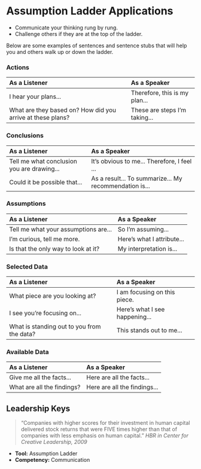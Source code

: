 # Assumption Ladder Applications

* Communicate your thinking rung by rung.
* Challenge others if they are at the top of the ladder.

Below are some examples of sentences and sentence stubs that will help you and others walk up or down the ladder.

### Actions
| As a Listener | As a Speaker |
| :---- | :---- | 
| I hear your plans... | Therefore, this is my plan... |
|  What are they based on? How did you arrive at these plans? | These are steps I’m taking... |

### Conclusions
| As a Listener | As a Speaker |
| :---- | :---- | 
| Tell me what conclusion you are drawing... | It’s obvious to me... Therefore, I feel ... |
| Could it be possible that... | As a result... To summarize... My recommendation is... |

### Assumptions
| As a Listener | As a Speaker |
| :---- | :---- | 
| Tell me what your assumptions are... | So I’m assuming... |
| I’m curious, tell me more. | Here’s what I attribute... |
| Is that the only way to look at it? | My interpretation is... |

### Selected Data
| As a Listener | As a Speaker |
| :---- | :---- | 
| What piece are you looking at? | I am focusing on this piece. |
| I see you’re focusing on... | Here’s what I see happening... |
| What is standing out to you from the data? | This stands out to me... |


### Available Data
| As a Listener | As a Speaker |
| :---- | :---- | 
| Give me all the facts... | Here are all the facts... |
| What are all the findings? | Here are all the findings... |


## Leadership Keys

> “Companies with higher scores for their investment in human capital delivered stock returns that were FIVE times higher than that of companies with less emphasis on human capital.” _HBR in Center for Creative Leadership, 2009_

* **Tool:** Assumption Ladder
* **Competency:** Communication
